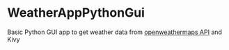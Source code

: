 # WeatherAppPythonGui
Basic Python GUI app to get weather data from [openweathermaps API](https://openweathermap.org/) and Kivy
